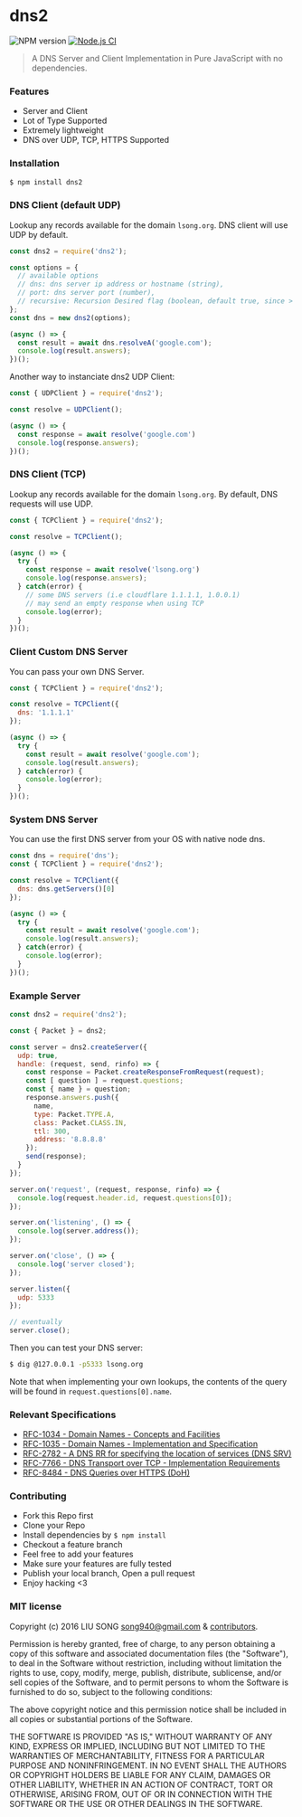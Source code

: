 # dns2 

![NPM version](https://img.shields.io/npm/v/dns2.svg?style=flat)
[![Node.js CI](https://github.com/song940/node-dns/actions/workflows/node.js.yml/badge.svg)](https://github.com/song940/node-dns/actions/workflows/node.js.yml)

> A DNS Server and Client Implementation in Pure JavaScript with no dependencies.

### Features

+ Server and Client
+ Lot of Type Supported
+ Extremely lightweight
+ DNS over UDP, TCP, HTTPS Supported

### Installation

```bash
$ npm install dns2
```

### DNS Client (default UDP)

Lookup any records available for the domain `lsong.org`. 
DNS client will use UDP by default.

```js
const dns2 = require('dns2');

const options = {
  // available options
  // dns: dns server ip address or hostname (string),
  // port: dns server port (number),
  // recursive: Recursion Desired flag (boolean, default true, since > v1.4.2)
};
const dns = new dns2(options);

(async () => {
  const result = await dns.resolveA('google.com');
  console.log(result.answers);
})();
```

Another way to instanciate dns2 UDP Client:

```js
const { UDPClient } = require('dns2');

const resolve = UDPClient();

(async () => {
  const response = await resolve('google.com')
  console.log(response.answers);
})();
```

### DNS Client (TCP)

Lookup any records available for the domain `lsong.org`. By default, DNS requests will use UDP.

```js
const { TCPClient } = require('dns2');

const resolve = TCPClient();

(async () => {
  try {
    const response = await resolve('lsong.org')
    console.log(response.answers);
  } catch(error) {
    // some DNS servers (i.e cloudflare 1.1.1.1, 1.0.0.1) 
    // may send an empty response when using TCP
    console.log(error);
  }
})();
```

### Client Custom DNS Server

You can pass your own DNS Server.

```js
const { TCPClient } = require('dns2');

const resolve = TCPClient({
  dns: '1.1.1.1'
});

(async () => {
  try {
    const result = await resolve('google.com');
    console.log(result.answers);
  } catch(error) {
    console.log(error);
  }
})();
```

### System DNS Server

You can use the first DNS server from your OS with native node dns.

```js
const dns = require('dns');
const { TCPClient } = require('dns2');

const resolve = TCPClient({
  dns: dns.getServers()[0]
});

(async () => {
  try {
    const result = await resolve('google.com');
    console.log(result.answers);
  } catch(error) {
    console.log(error);
  }
})();
```

### Example Server

```js
const dns2 = require('dns2');

const { Packet } = dns2;

const server = dns2.createServer({
  udp: true,
  handle: (request, send, rinfo) => {
    const response = Packet.createResponseFromRequest(request);
    const [ question ] = request.questions;
    const { name } = question;
    response.answers.push({
      name,
      type: Packet.TYPE.A,
      class: Packet.CLASS.IN,
      ttl: 300,
      address: '8.8.8.8'
    });
    send(response);
  }
});

server.on('request', (request, response, rinfo) => {
  console.log(request.header.id, request.questions[0]);
});

server.on('listening', () => {
  console.log(server.address());
});

server.on('close', () => {
  console.log('server closed');
});

server.listen({
  udp: 5333
});

// eventually
server.close();
```

Then you can test your DNS server:

```bash
$ dig @127.0.0.1 -p5333 lsong.org
```

Note that when implementing your own lookups, the contents of the query
will be found in `request.questions[0].name`.

### Relevant Specifications

+ [RFC-1034 - Domain Names - Concepts and Facilities](https://tools.ietf.org/html/rfc1034)
+ [RFC-1035 - Domain Names - Implementation and Specification](https://tools.ietf.org/html/rfc1035)
+ [RFC-2782 - A DNS RR for specifying the location of services (DNS SRV)](https://tools.ietf.org/html/rfc2782)
+ [RFC-7766 - DNS Transport over TCP - Implementation Requirements](https://tools.ietf.org/html/rfc7766)
+ [RFC-8484 - DNS Queries over HTTPS (DoH)](https://tools.ietf.org/html/rfc8484)

### Contributing

- Fork this Repo first
- Clone your Repo
- Install dependencies by `$ npm install`
- Checkout a feature branch
- Feel free to add your features
- Make sure your features are fully tested
- Publish your local branch, Open a pull request
- Enjoy hacking <3

### MIT license

Copyright (c) 2016 LIU SONG <song940@gmail.com> & [contributors](https://github.com/song940/node-dns/graphs/contributors).

Permission is hereby granted, free of charge, to any person obtaining a copy
of this software and associated documentation files (the "Software"), to deal
in the Software without restriction, including without limitation the rights
to use, copy, modify, merge, publish, distribute, sublicense, and/or sell
copies of the Software, and to permit persons to whom the Software is
furnished to do so, subject to the following conditions:

The above copyright notice and this permission notice shall be included in
all copies or substantial portions of the Software.

THE SOFTWARE IS PROVIDED "AS IS," WITHOUT WARRANTY OF ANY KIND, EXPRESS OR
IMPLIED, INCLUDING BUT NOT LIMITED TO THE WARRANTIES OF MERCHANTABILITY,
FITNESS FOR A PARTICULAR PURPOSE AND NONINFRINGEMENT. IN NO EVENT SHALL THE
AUTHORS OR COPYRIGHT HOLDERS BE LIABLE FOR ANY CLAIM, DAMAGES OR OTHER
LIABILITY, WHETHER IN AN ACTION OF CONTRACT, TORT OR OTHERWISE, ARISING FROM,
OUT OF OR IN CONNECTION WITH THE SOFTWARE OR THE USE OR OTHER DEALINGS IN
THE SOFTWARE.
